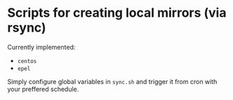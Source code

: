 # Scripts for creating local mirrors (via rsync)

Currently implemented:

- `centos`
- `epel`

Simply configure global variables in `sync.sh` and trigger it from cron with
your preffered schedule.
